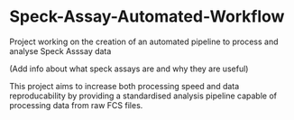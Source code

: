 # Speck-Assay-Automated-Workflow
Project working on the creation of an automated pipeline to process and analyse Speck Asssay data

(Add info about what speck assays are and why they are useful)

This project aims to increase both processing speed and data reproducability by providing a standardised analysis pipeline capable of processing data from raw FCS files.
